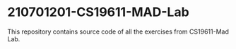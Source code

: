 # 210701201-CS19611-MAD-Lab
This repository contains source code of all the exercises from CS19611-Mad Lab.
